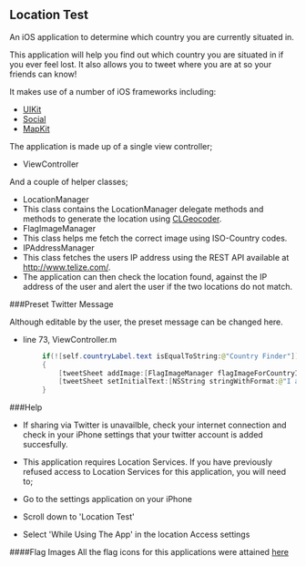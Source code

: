 ## Location Test

An iOS application to determine which country you are currently situated in.


This application will help you find out which country you are situated in if you ever feel lost. 
It also allows you to tweet where you are at so your friends can know!


It makes use of a number of iOS frameworks including:

 * [UIKit](https://developer.apple.com/library/ios/documentation/UIKit/Reference/UIKit_Framework/)
 * [Social](https://developer.apple.com/library/prerelease/ios/documentation/Social/Reference/Social_Framework/index.html#//apple_ref/doc/uid/TP40012233) 
 * [MapKit](https://developer.apple.com/library/ios/documentation/MapKit/Reference/MapKit_Framework_Reference/)

The application is made up of a single view controller;

 * ViewController
 
And a couple of helper classes;

 * LocationManager
  * This class contains the LocationManager delegate methods and methods to generate the location using [CLGeocoder](https://developer.apple.com/library/prerelease/ios/documentation/CoreLocation/Reference/CLGeocoder_class/index.html).
 * FlagImageManager
  * This class helps me fetch the correct image using ISO-Country codes.
 * IPAddressManager
  * This class fetches the users IP address using the REST API available at http://www.telize.com/. 
  * The application can then check the location found, against the IP address of the user and alert the user if the two locations do not match.
  
###Preset Twitter Message

Although editable by the user, the preset message can be changed here. 
 * line 73, ViewController.m

```java 
        if(![self.countryLabel.text isEqualToString:@"Country Finder"])
        {
            [tweetSheet addImage:[FlagImageManager flagImageForCountryISOCode:[self.locationManager stringForISOCode]]];
            [tweetSheet setInitialText:[NSString stringWithFormat:@"I am currently in %@", [self.locationManager stringForLocationCountry]]];
        }
```

###Help
* If sharing via Twitter is unavailble, check your internet connection and check in your iPhone settings that your twitter account is added succesfully.

* This application requires Location Services. If you have previously refused access to Location Services for this application, you will need to;
 * Go to the settings application on your iPhone
 * Scroll down to 'Location Test'
 * Select 'While Using The App' in the location Access settings



####Flag Images
All the flag icons for this applications were attained [here](http://www.famfamfam.com/lab/icons/flags/)



